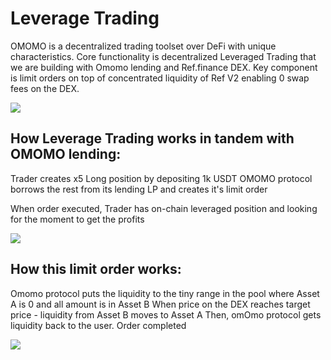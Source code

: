 # Leverage Trading
OMOMO is a decentralized trading toolset over DeFi with unique characteristics.
Core functionality is decentralized Leveraged Trading that we are building with Omomo lending and Ref.finance DEX.
Key component is limit orders on top of concentrated liquidity of Ref V2 enabling 0 swap fees on the DEX.

![](https://i.imgur.com/MfduTp5.jpg)


## How Leverage Trading works in tandem with OMOMO lending:
Trader creates x5 Long position by depositing 1k USDT
OMOMO protocol borrows the rest from its lending LP and creates it's limit order

When order executed, Trader has on-chain leveraged position and looking for the moment to get the profits

![](https://i.imgur.com/H7mrHKv.jpg)


## How this limit order works:

Omomo protocol puts the liquidity to the tiny range in the pool where Asset A is 0 and all amount is in Asset B
When price on the DEX reaches target price - liquidity from Asset B moves to Asset A
Then, omOmo protocol gets liquidity back to the user. 
Order completed

![](https://i.imgur.com/Y9RDiYJ.jpg)